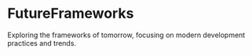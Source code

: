 # FutureFrameworks
Exploring the frameworks of tomorrow, focusing on modern development practices and trends.
